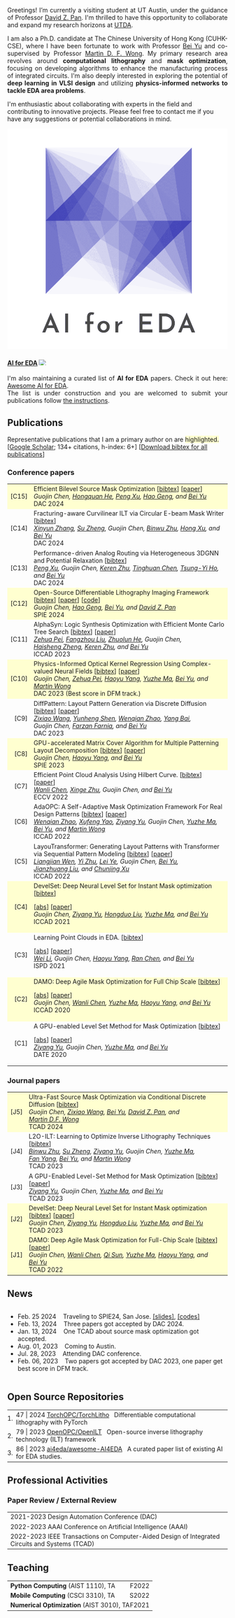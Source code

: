 <p align='justify'>
Greetings! I’m currently a visiting student at UT Austin,
under the guidance of Professor <a href="http://users.ece.utexas.edu/~dpan/" target="_blank">David Z. Pan</a>.
I'm thrilled to have this opportunity to collaborate and expand my research horizons at <a href="https://www.cerc.utexas.edu/utda/" target="_blank">UTDA</a>.
</p>
<p align='justify'>
I am also a Ph.D. candidate at The Chinese University of Hong Kong (CUHK-CSE),
where I have been fortunate to work with Professor <a href="http://www.cse.cuhk.edu.hk/~byu/" target="_blank">Bei Yu</a> and co-supervised by Professor <a href="https://scholar.google.com/citations?user=WPhoQiUAAAAJ" target="_blank">Martin D. F. Wong</a>.
My primary research area revolves around <b>computational lithography</b> and <b>mask optimization</b>,
focusing on developing algorithms to enhance the manufacturing process of integrated circuits.
I'm also deeply interested in exploring the potential of <b>deep learning in VLSI design</b>
and utilizing <b>physics-informed networks to tackle EDA area problems</b>.

I'm enthusiastic about collaborating with experts in the field and contributing to innovative projects.
Please feel free to contact me if you have any suggestions or potential collaborations in mind.
</p>
<div class="well">
<div class="media">
<div class="media-left media-middle col-xs-3 col-md-1">
<a href="https://ai4eda.github.io/" target="_blank">
    <img class="media-object img-rounded" src="/images/ai4eda.png" alt="AI for EDA">
</a>
</div>
<h4 class="media-heading"><a href="https://ai4eda.github.io/" target="_blank">AI for EDA</a>
<img style="border:none;max-height:.9em;margin:0;padding:0" src="https://api.visitorbadge.io/api/visitors?path=https%3A%2F%2Fai4eda.github.io%2F&labelColor=%231863e6&countColor=%23d9e3f0&style=flat-square&labelStyle=upper" />
</h4>
<div class="media-body media-middle">
<p align='justify'>
I'm also maintaining a curated list of <b>AI for EDA</b> papers. Check it out here:
<a href="https://ai4eda.github.io" target="_blank">Awesome AI for EDA</a>. <br>
The list is under construction and you are welcomed to submit your publications follow
<a href="https://ai4eda.github.io/about/" target="_blank">the instructions</a>.
</p>
</div>
</div>
</div>


## <i class="fa fa-chevron-right"></i> Publications

Representative publications that I am a primary author on are
<span style='background-color: #ffffd0'>highlighted.</span>
<br>
[<a href="https://scholar.google.com/citations?user=842nSvkAAAAJ">Google Scholar</a>; 134+ citations, h-index: 6+]
[<a href="/data/bibtex/all.bib" download="gjchen.bib">Download bibtex for all publications</a>]


### <i class="fa fa-chevron-right"></i> Conference papers

<table class="table table-hover">

<tr id="tr-DAC24_BiSMO" style="background-color: #ffffd0">
<td align='right'>
[C15]
</td>
<td>
    Efficient Bilevel Source Mask Optimization 
[<a href="/data/bibtex/all.bib" download="gjchen.bib">bibtex</a>]
 [<a href='/data/papers/DAC24-BiSMO.pdf' target='_blank'>paper</a>] <br>
    <em>Guojin&nbsp;Chen, <a href='https://true-genghao.github.io/genghao/' target='_blank'>Hongquan&nbsp;He</a>, <a href='https://shipxu123.github.io/' target='_blank'>Peng&nbsp;Xu</a>, <a href='https://true-genghao.github.io/genghao/' target='_blank'>Hao&nbsp;Geng</a>, and <a href='https://www.cse.cuhk.edu.hk/~byu/' target='_blank'>Bei&nbsp;Yu</a></em><br>
    DAC 2024  <br>
    
</td>
</tr>


<tr id="tr-DAC24_CircleOPC" >
<td align='right'>
[C14]
</td>
<td>
    Fracturing-aware Curvilinear ILT via Circular E-beam Mask Writer 
[<a href="/data/bibtex/all.bib" download="gjchen.bib">bibtex</a>]
<br>
    <em><a href='https://yxgnahz.github.io/' target='_blank'>Xinyun&nbsp;Zhang</a>, <a href='https://shelljane.github.io/' target='_blank'>Su&nbsp;Zheng</a>, Guojin&nbsp;Chen, <a href='https://kins1ley.github.io/' target='_blank'>Binwu&nbsp;Zhu</a>, <a href='https://www.cse.cuhk.edu.hk/people/faculty/henry-hong-xu/' target='_blank'>Hong&nbsp;Xu</a>, and <a href='https://www.cse.cuhk.edu.hk/~byu/' target='_blank'>Bei&nbsp;Yu</a></em><br>
    DAC 2024  <br>
    
</td>
</tr>


<tr id="tr-DAC24_AnaRouting" >
<td align='right'>
[C13]
</td>
<td>
    Performance-driven Analog Routing via Heterogeneous 3DGNN and Potential Relaxation 
[<a href="/data/bibtex/all.bib" download="gjchen.bib">bibtex</a>]
<br>
    <em><a href='https://shipxu123.github.io/' target='_blank'>Peng&nbsp;Xu</a>, Guojin&nbsp;Chen, <a href='https://krz.engineer/' target='_blank'>Keren&nbsp;Zhu</a>, <a href='https://mypage.cuhk.edu.cn/academics/chentinghuan/' target='_blank'>Tinghuan&nbsp;Chen</a>, <a href='https://scholar.google.com/citations?user=TRDUYkAAAAAJ&hl=en' target='_blank'>Tsung-Yi&nbsp;Ho</a>, and <a href='https://www.cse.cuhk.edu.hk/~byu/' target='_blank'>Bei&nbsp;Yu</a></em><br>
    DAC 2024  <br>
    
</td>
</tr>


<tr id="tr-SPIE24_difflitho" style="background-color: #ffffd0">
<td align='right'>
[C12]
</td>
<td>
    Open-Source Differentiable Lithography Imaging Framework 
[<a href="/data/bibtex/all.bib" download="gjchen.bib">bibtex</a>]
 [<a href='https://www.cse.cuhk.edu.hk/~byu/papers/C201-SPIE2024-OpenLitho.pdf' target='_blank'>paper</a>]  [<a href='https://github.com/TorchOPC/TorchLitho' target='_blank'>code</a>] <br>
    <em>Guojin&nbsp;Chen, <a href='https://true-genghao.github.io/genghao/' target='_blank'>Hao&nbsp;Geng</a>, <a href='https://www.cse.cuhk.edu.hk/~byu/' target='_blank'>Bei&nbsp;Yu</a>, and <a href='https://www.ece.utexas.edu/people/faculty/david-z-pan' target='_blank'>David&nbsp;Z.&nbsp;Pan</a></em><br>
    SPIE 2024  <br>
    
</td>
</tr>


<tr id="tr-ICCAD23:AlphaSyn" >
<td align='right'>
[C11]
</td>
<td>
    AlphaSyn: Logic Synthesis Optimization with Efficient Monte Carlo Tree Search 
[<a href="/data/bibtex/all.bib" download="gjchen.bib">bibtex</a>]
 [<a href='https://www.cse.cuhk.edu.hk/~byu/papers/C184-ICCAD2023-AlphaSyn.pdf' target='_blank'>paper</a>] <br>
    <em><a href='https://appsrv.cse.cuhk.edu.hk/~zhpei23/' target='_blank'>Zehua&nbsp;Pei</a>, <a href='https://gjchen.me' target='_blank'>Fangzhou&nbsp;Liu</a>, <a href='https://zleonhe.github.io/' target='_blank'>Zhuolun&nbsp;He</a>, Guojin&nbsp;Chen, <a href='https://gjchen.me' target='_blank'>Haisheng&nbsp;Zheng</a>, <a href='https://krz.engineer/' target='_blank'>Keren&nbsp;Zhu</a>, and <a href='https://www.cse.cuhk.edu.hk/~byu/' target='_blank'>Bei&nbsp;Yu</a></em><br>
    ICCAD 2023  <br>
    
</td>
</tr>


<tr id="tr-DAC23_Nitho" style="background-color: #ffffd0">
<td align='right'>
[C10]
</td>
<td>
    Physics-Informed Optical Kernel Regression Using Complex-valued Neural Fields 
[<a href="/data/bibtex/all.bib" download="gjchen.bib">bibtex</a>]
 [<a href='https://arxiv.org/abs/2303.08435' target='_blank'>paper</a>] <br>
    <em>Guojin&nbsp;Chen, <a href='https://appsrv.cse.cuhk.edu.hk/~zhpei23/' target='_blank'>Zehua&nbsp;Pei</a>, <a href='https://phdyang007.github.io/' target='_blank'>Haoyu&nbsp;Yang</a>, <a href='https://yuzhe630.github.io/' target='_blank'>Yuzhe&nbsp;Ma</a>, <a href='https://www.cse.cuhk.edu.hk/~byu/' target='_blank'>Bei&nbsp;Yu</a>, and <a href='https://scholar.google.com/citations?user=WPhoQiUAAAAJ' target='_blank'>Martin&nbsp;Wong</a></em><br>
    DAC 2023 (Best score in DFM track.) <br>
    
</td>
</tr>


<tr id="tr-DAC23_Diff" >
<td align='right'>
[C9]
</td>
<td>
    DiffPattern: Layout Pattern Generation via Discrete Diffusion 
[<a href="/data/bibtex/all.bib" download="gjchen.bib">bibtex</a>]
 [<a href='https://arxiv.org/abs/2303.13060' target='_blank'>paper</a>] <br>
    <em><a href='https://shiningsord.github.io/' target='_blank'>Zixiao&nbsp;Wang</a>, <a href='https://shiningsord.github.io/' target='_blank'>Yunheng&nbsp;Shen</a>, <a href='https://wenqian1228.github.io/' target='_blank'>Wenqian&nbsp;Zhao</a>, <a href='https://ybai62868.github.io/' target='_blank'>Yang&nbsp;Bai</a>, Guojin&nbsp;Chen, <a href='https://www.cse.cuhk.edu.hk/people/faculty/farzan-farnia/' target='_blank'>Farzan&nbsp;Farnia</a>, and <a href='https://www.cse.cuhk.edu.hk/~byu/' target='_blank'>Bei&nbsp;Yu</a></em><br>
    DAC 2023  <br>
    
</td>
</tr>


<tr id="tr-SPIE23_GPULD" style="background-color: #ffffd0">
<td align='right'>
[C8]
</td>
<td>
    GPU-accelerated Matrix Cover Algorithm for Multiple Patterning Layout Decomposition 
[<a href="/data/bibtex/all.bib" download="gjchen.bib">bibtex</a>]
 [<a href='https://arxiv.org/abs/2303.14335' target='_blank'>paper</a>] <br>
    <em>Guojin&nbsp;Chen, <a href='https://phdyang007.github.io/' target='_blank'>Haoyu&nbsp;Yang</a>, and <a href='https://www.cse.cuhk.edu.hk/~byu/' target='_blank'>Bei&nbsp;Yu</a></em><br>
    SPIE 2023  <br>
    
</td>
</tr>


<tr id="tr-ECCV22_hilbert-curve" >
<td align='right'>
[C7]
</td>
<td>
    Efficient Point Cloud Analysis Using Hilbert Curve. 
[<a href="/data/bibtex/all.bib" download="gjchen.bib">bibtex</a>]
 [<a href='https://www.ecva.net/papers/eccv_2022/papers_ECCV/papers/136620717.pdf' target='_blank'>paper</a>] <br>
    <em><a href='https://cwanli.github.io/' target='_blank'>Wanli&nbsp;Chen</a>, <a href='https://xingezhu.me/' target='_blank'>Xinge&nbsp;Zhu</a>, Guojin&nbsp;Chen, and <a href='https://www.cse.cuhk.edu.hk/~byu/' target='_blank'>Bei&nbsp;Yu</a></em><br>
    ECCV 2022  <br>
    
</td>
</tr>


<tr id="tr-ICCAD22_AdaOPC" >
<td align='right'>
[C6]
</td>
<td>
    AdaOPC: A Self-Adaptive Mask Optimization Framework For Real Design Patterns 
[<a href="/data/bibtex/all.bib" download="gjchen.bib">bibtex</a>]
 [<a href='https://www.cse.cuhk.edu.hk/~byu/papers/C148-ICCAD2022-AdaOPC.pdf' target='_blank'>paper</a>] <br>
    <em><a href='https://wenqian1228.github.io/' target='_blank'>Wenqian&nbsp;Zhao</a>, <a href='https://appsrv.cse.cuhk.edu.hk/~xfyao/' target='_blank'>Xufeng&nbsp;Yao</a>, <a href='https://scarecrowyu.github.io/' target='_blank'>Ziyang&nbsp;Yu</a>, Guojin&nbsp;Chen, <a href='https://yuzhe630.github.io/' target='_blank'>Yuzhe&nbsp;Ma</a>, <a href='https://www.cse.cuhk.edu.hk/~byu/' target='_blank'>Bei&nbsp;Yu</a>, and <a href='https://scholar.google.com/citations?user=WPhoQiUAAAAJ' target='_blank'>Martin&nbsp;Wong</a></em><br>
    ICCAD 2022  <br>
    
</td>
</tr>


<tr id="tr-ICCAD22:LayouTransformer" >
<td align='right'>
[C5]
</td>
<td>
    LayouTransformer: Generating Layout Patterns with Transformer via Sequential Pattern Modeling 
[<a href="/data/bibtex/all.bib" download="gjchen.bib">bibtex</a>]
 [<a href='https://www.cse.cuhk.edu.hk/~byu/papers/C146-ICCAD2022-LayouTransformer.pdf' target='_blank'>paper</a>] <br>
    <em><a href='https://scholar.google.com/citations?user=jwHflLcAAAAJ' target='_blank'>Liangjian&nbsp;Wen</a>, <a href='https://yeezhu.github.io/' target='_blank'>Yi&nbsp;Zhu</a>, <a href='https://noahlab.com.hk/' target='_blank'>Lei&nbsp;Ye</a>, Guojin&nbsp;Chen, <a href='https://www.cse.cuhk.edu.hk/~byu/' target='_blank'>Bei&nbsp;Yu</a>, <a href='https://scholar.google.com/citations?user=sKauaAwAAAAJ' target='_blank'>Jianzhuang&nbsp;Liu</a>, and <a href='https://scholar.google.com/citations?user=-CJ5LkMAAAAJ' target='_blank'>Chunjing&nbsp;Xu</a></em><br>
    ICCAD 2022  <br>
    
</td>
</tr>


<tr id="tr-ICCAD21_develset" style="background-color: #ffffd0">
<td align='right'>
[C4]
</td>
<td>
    DevelSet: Deep Neural Level Set for Instant Mask optimization 
[<a href="/data/bibtex/all.bib" download="gjchen.bib">bibtex</a>]
 
[<a href='javascript:;'
    onclick='$("#abs_ICCAD21_develsetC").toggle()'>abs</a>] [<a href='https://arxiv.org/abs/2303.12529' target='_blank'>paper</a>] <br>
    <em>Guojin&nbsp;Chen, <a href='https://scarecrowyu.github.io/' target='_blank'>Ziyang&nbsp;Yu</a>, <a href='https://liuhongduosc.github.io/' target='_blank'>Hongduo&nbsp;Liu</a>, <a href='https://yuzhe630.github.io/' target='_blank'>Yuzhe&nbsp;Ma</a>, and <a href='https://www.cse.cuhk.edu.hk/~byu/' target='_blank'>Bei&nbsp;Yu</a></em><br>
    ICCAD 2021  <br>
    
<div id="abs_ICCAD21_develsetC" style="text-align: justify; display: none" markdown="1">
With the feature size continuously shrinking in advanced technology nodes, mask optimization is increasingly crucial in the conventional design flow, accompanied by an explosive growth in prohibitive computational overhead in optical proximity correction (OPC) methods. Recently, inverse lithography technique (ILT) has drawn significant attention and is becoming prevalent in emerging OPC solutions. However, ILT methods are either time-consuming or in weak performance of mask printability and manufacturability. In this paper, we present DevelSet, a GPU and deep neural network (DNN) accelerated level set OPC framework for metal layer. We first improve the conventional level set-based ILT algorithm by introducing the curvature term to reduce mask complexity and applying GPU acceleration to overcome computational bottlenecks. To further enhance printability and fast iterative convergence, we propose a novel deep neural network delicately designed with level set intrinsic principles to facilitate the joint optimization of DNN and GPU accelerated level set optimizer. Experimental results show that DevelSet framework surpasses the state-of-theart methods in printability and boost the runtime performance achieving instant level (around 1 second).
</div>

</td>
</tr>


<tr id="tr-ISPD21_learn-pointcloud" >
<td align='right'>
[C3]
</td>
<td>
    Learning Point Clouds in EDA. 
[<a href="/data/bibtex/all.bib" download="gjchen.bib">bibtex</a>]
 
[<a href='javascript:;'
    onclick='$("#abs_ISPD21_learn-pointcloudC").toggle()'>abs</a>] [<a href='https://www.cse.cuhk.edu.hk/~byu/papers/C116-ISPD2021-PointCloud.pdf' target='_blank'>paper</a>] <br>
    <em><a href='https://wadmes.github.io/cv/' target='_blank'>Wei&nbsp;Li</a>, Guojin&nbsp;Chen, <a href='https://phdyang007.github.io/' target='_blank'>Haoyu&nbsp;Yang</a>, <a href='https://appsrv.cse.cuhk.edu.hk/~rchen/' target='_blank'>Ran&nbsp;Chen</a>, and <a href='https://www.cse.cuhk.edu.hk/~byu/' target='_blank'>Bei&nbsp;Yu</a></em><br>
    ISPD 2021  <br>
    
<div id="abs_ISPD21_learn-pointcloudC" style="text-align: justify; display: none" markdown="1">
The exploding of deep learning techniques have motivated the development in various fields, including intelligent EDA algorithms from physical implementation to design for manufacturability. Point cloud, defined as the set of data points in space, is one of the most important data representations in deep learning since it directly preserves the original geometric information without any discretization. However, there are still some challenges that stifle the applications of point clouds in the EDA field. In this paper, we first review previous works about deep learning in EDA and point clouds in other fields. Then, we discuss some challenges of point clouds in EDA raised by some intrinsic characteristics of point clouds. Finally, to stimulate future research, we present several possible applications of point clouds in EDA and demonstrate the feasibility by two case studies.
</div>

</td>
</tr>


<tr id="tr-ICCAD20_damo" style="background-color: #ffffd0">
<td align='right'>
[C2]
</td>
<td>
    DAMO: Deep Agile Mask Optimization for Full Chip Scale 
[<a href="/data/bibtex/all.bib" download="gjchen.bib">bibtex</a>]
 
[<a href='javascript:;'
    onclick='$("#abs_ICCAD20_damoC").toggle()'>abs</a>] [<a href='https://arxiv.org/abs/2008.00806' target='_blank'>paper</a>] <br>
    <em>Guojin&nbsp;Chen, <a href='https://cwanli.github.io/' target='_blank'>Wanli&nbsp;Chen</a>, <a href='https://yuzhe630.github.io/' target='_blank'>Yuzhe&nbsp;Ma</a>, <a href='https://phdyang007.github.io/' target='_blank'>Haoyu&nbsp;Yang</a>, and <a href='https://www.cse.cuhk.edu.hk/~byu/' target='_blank'>Bei&nbsp;Yu</a></em><br>
    ICCAD 2020  <br>
    
<div id="abs_ICCAD20_damoC" style="text-align: justify; display: none" markdown="1">
Continuous scaling of the VLSI system leaves a great challenge on manufacturing and optical proximity correction (OPC) is widely applied in conventional design flow for manufacturability optimization. Traditional techniques conducted OPC by leveraging a lithography model and suffered from prohibitive computational overhead, and mostly focused on optimizing a single clip without addressing how to tackle the full chip. In this paper, we present DAMO, a high performance and scalable deep learning-enabled OPC system for full chip scale. It is an end-to-end mask optimization paradigm which contains a Deep Lithography Simulator (DLS) for lithography modeling and a Deep Mask Generator (DMG) for mask pattern generation. Moreover, a novel layout splitting algorithm customized for DAMO is proposed to handle the full chip OPC problem. Extensive experiments show that DAMO outperforms the state-of-the-art OPC solutions in both academia and industrial commercial toolkit.
</div>

</td>
</tr>


<tr id="tr-DATE21_levelset" >
<td align='right'>
[C1]
</td>
<td>
    A GPU-enabled Level Set Method for Mask Optimization 
[<a href="/data/bibtex/all.bib" download="gjchen.bib">bibtex</a>]
 
[<a href='javascript:;'
    onclick='$("#abs_DATE21_levelsetC").toggle()'>abs</a>] [<a href='https://www.cse.cuhk.edu.hk/~byu/papers/C115-DATE2021-LevelSet.pdf' target='_blank'>paper</a>] <br>
    <em><a href='https://scarecrowyu.github.io/' target='_blank'>Ziyang&nbsp;Yu</a>, Guojin&nbsp;Chen, <a href='https://yuzhe630.github.io/' target='_blank'>Yuzhe&nbsp;Ma</a>, and <a href='https://www.cse.cuhk.edu.hk/~byu/' target='_blank'>Bei&nbsp;Yu</a></em><br>
    DATE 2020  <br>
    
<div id="abs_DATE21_levelsetC" style="text-align: justify; display: none" markdown="1">
As the feature size of advanced integrated circuits keeps shrinking, resolution enhancement technique (RET) is utilized to improve the printability in the lithography process. Optical proximity correction (OPC) is one of the most widely used RETs aiming at compensating the mask to generate a more precise wafer image. In this paper, we put forward a level-set based OPC with high mask optimization quality and fast convergence. In order to suppress the disturbance of the condition fluctuation in lithography process, we propose a new process window-aware cost function. Then, a novel momentum-based evolution technique is adopted, which demonstrates substantial improvement. Moreover, graphics processing unit (GPU) is leveraged for accelerating the proposed algorithm. Experimental results on ICCAD 2013 benchmarks show that our algorithm outperforms all previous OPC algorithms in terms of both solution quality and runtime overhead. 
</div>

</td>
</tr>

</table>



### <i class="fa fa-chevron-right"></i> Journal papers

<table class="table table-hover">

<tr id="tr-TCAD_DiffSMO" style="background-color: #ffffd0">
<td align='right'>
[J5]
</td>
<td>
    Ultra-Fast Source Mask Optimization via Conditional Discrete Diffusion 
[<a href="/data/bibtex/all.bib" download="gjchen.bib">bibtex</a>]
<br>
    <em>Guojin&nbsp;Chen, <a href='https://shiningsord.github.io/' target='_blank'>Zixiao&nbsp;Wang</a>, <a href='https://www.cse.cuhk.edu.hk/~byu/' target='_blank'>Bei&nbsp;Yu</a>, <a href='https://www.ece.utexas.edu/people/faculty/david-z-pan' target='_blank'>David&nbsp;Z.&nbsp;Pan</a>, and <a href='https://scholar.google.com/citations?user=WPhoQiUAAAAJ' target='_blank'>Martin&nbsp;D.F.&nbsp;Wong</a></em><br>
    TCAD 2024  <br>
    
</td>
</tr>


<tr id="tr-L2OILT_TCAD" >
<td align='right'>
[J4]
</td>
<td>
    L2O-ILT: Learning to Optimize Inverse Lithography Techniques 
[<a href="/data/bibtex/all.bib" download="gjchen.bib">bibtex</a>]
<br>
    <em><a href='https://kins1ley.github.io/' target='_blank'>Binwu&nbsp;Zhu</a>, <a href='https://shelljane.github.io/' target='_blank'>Su&nbsp;Zheng</a>, <a href='https://scarecrowyu.github.io/' target='_blank'>Ziyang&nbsp;Yu</a>, Guojin&nbsp;Chen, <a href='https://yuzhe630.github.io/' target='_blank'>Yuzhe&nbsp;Ma</a>, <a href='https://sme.fudan.edu.cn/65/41/c31277a353601/page.htm' target='_blank'>Fan&nbsp;Yang</a>, <a href='https://www.cse.cuhk.edu.hk/~byu/' target='_blank'>Bei&nbsp;Yu</a>, and <a href='https://scholar.google.com/citations?user=WPhoQiUAAAAJ' target='_blank'>Martin&nbsp;Wong</a></em><br>
    TCAD 2023  <br>
    
</td>
</tr>


<tr id="tr-TCAD_GPU_LevelSet" >
<td align='right'>
[J3]
</td>
<td>
    A GPU-Enabled Level-Set Method for Mask Optimization 
[<a href="/data/bibtex/all.bib" download="gjchen.bib">bibtex</a>]
 [<a href='https://ieeexplore.ieee.org/document/9777761' target='_blank'>paper</a>] <br>
    <em><a href='https://scarecrowyu.github.io/' target='_blank'>Ziyang&nbsp;Yu</a>, Guojin&nbsp;Chen, <a href='https://yuzhe630.github.io/' target='_blank'>Yuzhe&nbsp;Ma</a>, and <a href='https://www.cse.cuhk.edu.hk/~byu/' target='_blank'>Bei&nbsp;Yu</a></em><br>
    TCAD 2023  <br>
    
</td>
</tr>


<tr id="tr-DevelSet_TCAD" style="background-color: #ffffd0">
<td align='right'>
[J2]
</td>
<td>
    DevelSet: Deep Neural Level Set for Instant Mask optimization 
[<a href="/data/bibtex/all.bib" download="gjchen.bib">bibtex</a>]
 [<a href='https://ieeexplore.ieee.org/document/10153412' target='_blank'>paper</a>] <br>
    <em>Guojin&nbsp;Chen, <a href='https://scarecrowyu.github.io/' target='_blank'>Ziyang&nbsp;Yu</a>, <a href='https://liuhongduosc.github.io/' target='_blank'>Hongduo&nbsp;Liu</a>, <a href='https://yuzhe630.github.io/' target='_blank'>Yuzhe&nbsp;Ma</a>, and <a href='https://www.cse.cuhk.edu.hk/~byu/' target='_blank'>Bei&nbsp;Yu</a></em><br>
    TCAD 2023  <br>
    
</td>
</tr>


<tr id="tr-DAMO_TCAD" style="background-color: #ffffd0">
<td align='right'>
[J1]
</td>
<td>
    DAMO: Deep Agile Mask Optimization for Full-Chip Scale 
[<a href="/data/bibtex/all.bib" download="gjchen.bib">bibtex</a>]
 [<a href='https://ieeexplore.ieee.org/document/9552247' target='_blank'>paper</a>] <br>
    <em>Guojin&nbsp;Chen, <a href='https://cwanli.github.io/' target='_blank'>Wanli&nbsp;Chen</a>, <a href='https://scholar.google.com/citations?user=4OnODOAAAAAJ' target='_blank'>Qi&nbsp;Sun</a>, <a href='https://yuzhe630.github.io/' target='_blank'>Yuzhe&nbsp;Ma</a>, <a href='https://phdyang007.github.io/' target='_blank'>Haoyu&nbsp;Yang</a>, and <a href='https://www.cse.cuhk.edu.hk/~byu/' target='_blank'>Bei&nbsp;Yu</a></em><br>
    TCAD 2022  <br>
    
</td>
</tr>

</table>


## <i class="fa fa-chevron-right"></i> News
<div class="well well-sm" style="max-height: 15em; overflow: auto">
<ul class="list-group">
        <li class="list-group-item col-md-12 col-xs-12 col-sm-12"><span class='col-md-2 col-xs-2'>Feb. 25 2024&nbsp;&nbsp;&nbsp;&nbsp;</span>Traveling to SPIE24, San Jose. <a href="https://docs.google.com/presentation/d/1t6okbiCGKr6iiM3_e9QquwA9AvI_WPmB/edit?usp=sharing&ouid=105429981784179566910&rtpof=true&sd=true" target="_blank">[slides]</a>, <a href="https://github.com/TorchOPC/TorchLitho" target="_blank">[codes]</a></li>
        <li class="list-group-item col-md-12 col-xs-12 col-sm-12"><span class='col-md-2 col-xs-2'>Feb. 13, 2024&nbsp;&nbsp;&nbsp;&nbsp;</span>Three papers got accepted by DAC 2024.</li>
        <li class="list-group-item col-md-12 col-xs-12 col-sm-12"><span class='col-md-2 col-xs-2'>Jan. 13, 2024&nbsp;&nbsp;&nbsp;&nbsp;</span>One TCAD about source mask optimization got accepted.</li>
        <li class="list-group-item col-md-12 col-xs-12 col-sm-12"><span class='col-md-2 col-xs-2'>Aug. 01, 2023&nbsp;&nbsp;&nbsp;&nbsp;</span>Coming to Austin.</li>
        <li class="list-group-item col-md-12 col-xs-12 col-sm-12"><span class='col-md-2 col-xs-2'>Jul. 28, 2023&nbsp;&nbsp;&nbsp;&nbsp;</span>Attending DAC conference.</li>
        <li class="list-group-item col-md-12 col-xs-12 col-sm-12"><span class='col-md-2 col-xs-2'>Feb. 06, 2023&nbsp;&nbsp;&nbsp;&nbsp;</span>Two papers got accepted by DAC 2023, one paper get best score in DFM track.</li>
</ul>
</div>


## <i class="fa fa-chevron-right"></i> Open Source Repositories
<table class="table table-hover">
<tr>
  <td align='right' style='padding-right:0;padding-left:0;'>1.</td>
  <td>
    <span class='cvdate'><i class="fa fas fa-star" style="color: #FFD43B"></i> 47 | 2024</span>
    <a href="https://github.com/TorchOPC/TorchLitho">TorchOPC/TorchLitho</a> &nbsp;
    Differentiable computational lithography with PyTorch
    <!--  -->
    <!--     TorchOPC/TorchLitho  -->
    <!--  -->
  </td>
</tr>
<tr>
  <td align='right' style='padding-right:0;padding-left:0;'>2.</td>
  <td>
    <span class='cvdate'><i class="fa fas fa-star" style="color: #FFD43B"></i> 79 | 2023</span>
    <a href="https://github.com/OpenOPC/OpenILT">OpenOPC/OpenILT</a> &nbsp;
    Open-source inverse lithography technology (ILT) framework
    <!--  -->
    <!--     OpenOPC/OpenILT  -->
    <!--  -->
  </td>
</tr>
<tr>
  <td align='right' style='padding-right:0;padding-left:0;'>3.</td>
  <td>
    <span class='cvdate'><i class="fa fas fa-star" style="color: #FFD43B"></i> 86 | 2023</span>
    <a href="https://github.com/ai4eda/awesome-AI4EDA">ai4eda/awesome-AI4EDA</a> &nbsp;
    A curated paper list of existing AI for EDA studies.
    <!--  -->
    <!--     ai4eda/awesome-AI4EDA  -->
    <!--  -->
  </td>
</tr>
</table>


## <i class="fa fa-chevron-right"></i> Professional Activities

### <i class="fa fa-chevron-right"></i> Paper Review / External Review

<table class="table table-hover">
<tr>
  <td style='padding-right:0;'>
  <span class='cvdate'>2021-2023</span>
      Design Automation Conference (DAC)
  </td>
</tr>
<tr>
  <td style='padding-right:0;'>
  <span class='cvdate'>2022-2023</span>
      AAAI Conference on Artificial Intelligence (AAAI)
  </td>
</tr>
<tr>
  <td style='padding-right:0;'>
  <span class='cvdate'>2022-2023</span>
      IEEE Transactions on Computer-Aided Design of Integrated Circuits and Systems (TCAD)
  </td>
</tr>
</table>


## <i class="fa fa-chevron-right"></i> Teaching
<table class="table table-hover">
<tr>
  <td style='padding-right:0'><strong>Python Computing</strong> (AIST 1110), TA</td>
  <td class='col-md-2' style='text-align:right; padding-left:0;'>F2022</td>
</tr>
<tr>
  <td style='padding-right:0'><strong>Mobile Computing</strong> (CSCI 3310), TA</td>
  <td class='col-md-2' style='text-align:right; padding-left:0;'>S2022</td>
</tr>
<tr>
  <td style='padding-right:0'><strong>Numerical Optimization</strong> (AIST 3010), TA</td>
  <td class='col-md-2' style='text-align:right; padding-left:0;'>F2021</td>
</tr>
</table>

